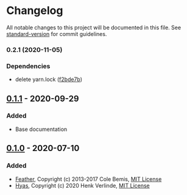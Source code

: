 # Changelog

All notable changes to this project will be documented in this file. See [standard-version](https://github.com/conventional-changelog/standard-version) for commit guidelines.

### 0.2.1 (2020-11-05)


### Dependencies

* delete yarn.lock ([f2bde7b](https://github.com/h-enk/getdoks.org/commit/f2bde7b44b5873d587480231b69fdbce141306b7))

## [0.1.1] - 2020-09-29

### Added

- Base documentation

## [0.1.0] - 2020-07-10

### Added

- [Feather](https://github.com/feathericons/feather), Copyright (c) 2013-2017 Cole Bemis, [MIT License](https://github.com/feathericons/feather/blob/master/LICENSE)
- [Hyas](https://github.com/h-enk/hyas), Copyright (c) 2020 Henk Verlinde, [MIT License](https://github.com/h-enk/hyas/blob/master/LICENSE)

[Unreleased]: https://github.com/h-enk/gethyas.com/compare/v0.1.1...HEAD
[0.1.1]: https://github.com/h-enk/gethyas.com/releases/tag/v0.1.1
[0.1.0]: https://github.com/h-enk/gethyas.com/releases/tag/v0.1.0
